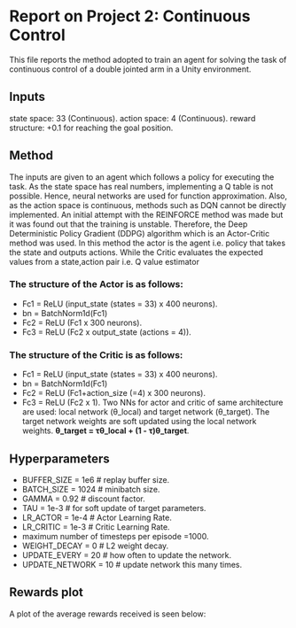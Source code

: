 # Report on Project 2: Continuous Control
This file reports the method adopted to train an agent for solving the task of continuous control of a double jointed arm in a Unity environment.

## Inputs
state space: 33 (Continuous).
action space: 4 (Continuous).
reward structure: +0.1 for reaching the goal position.


## Method
The inputs are given to an agent which follows a policy for executing the task.
As the state space has real numbers, implementing a Q table is not possible. Hence, neural networks are used for function approximation.
Also, as the action space is continuous, methods such as DQN cannot be directly implemented.
An initial attempt with the REINFORCE method was made but it was found out that the training is unstable.
Therefore, the Deep Deterministic Policy Gradient (DDPG) algorithm which is an Actor-Critic method was used.
In this method the actor is the agent i.e. policy that takes the state and outputs actions.
While the Critic evaluates the expected values from a state,action pair i.e. Q value estimator

### The structure of the Actor is as follows:
- Fc1 = ReLU (input_state (states = 33) x 400 neurons).
- bn  = BatchNorm1d(Fc1)
- Fc2 = ReLU (Fc1 x 300 neurons).
- Fc3 = ReLU (Fc2 x output_state (actions = 4)).
### The structure of the Critic is as follows:
- Fc1 = ReLU (input_state (states = 33) x 400 neurons).
- bn  = BatchNorm1d(Fc1)
- Fc2 = ReLU (Fc1+action_size (=4) x 300 neurons).
- Fc3 = ReLU (Fc2 x 1).
Two NNs for actor and critic of same architecture are used: local network (θ_local) and target network (θ_target).
The target network weights are soft updated using the local network weights.
                    **θ_target = τθ_local + (1 - τ)θ_target**.
## Hyperparameters
- BUFFER_SIZE = 1e6 # replay buffer size.
- BATCH_SIZE = 1024 # minibatch size.
- GAMMA = 0.92 # discount factor.
- TAU = 1e-3 # for soft update of target parameters.
- LR_ACTOR = 1e-4 # Actor Learning Rate.
- LR_CRITIC = 1e-3 # Critic Learning Rate.
- maximum number of timesteps per episode =1000.
- WEIGHT_DECAY = 0 # L2 weight decay.
- UPDATE_EVERY = 20        # how often to update the network.
- UPDATE_NETWORK = 10      # update network this many times.
## Rewards plot
A plot of the average rewards received is seen below:

